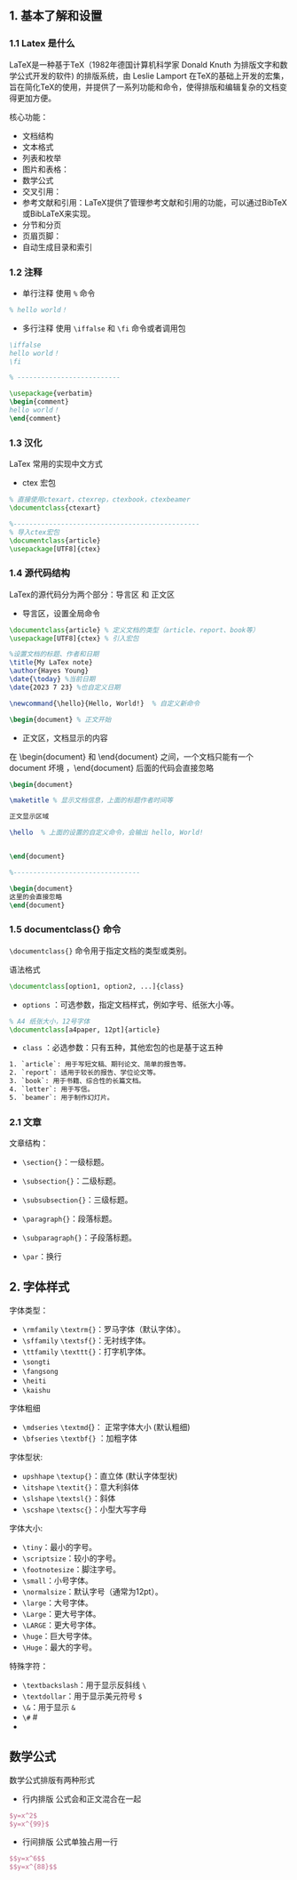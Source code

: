 ## 1. 基本了解和设置
### 1.1 Latex 是什么
LaTeX是一种基于TeX（1982年德国计算机科学家 Donald Knuth 为排版文字和数学公式开发的软件) 的排版系统，由 Leslie Lamport 在TeX的基础上开发的宏集，旨在简化TeX的使用，并提供了一系列功能和命令，使得排版和编辑复杂的文档变得更加方便。

核心功能：

- 文档结构
- 文本格式
- 列表和枚举
- 图片和表格：
- 数学公式
- 交叉引用：
- 参考文献和引用：LaTeX提供了管理参考文献和引用的功能，可以通过BibTeX或BibLaTeX来实现。
- 分节和分页
- 页眉页脚：
- 自动生成目录和索引

### 1.2 注释
- 单行注释 使用 `%` 命令
```latex
% hello world！
```

- 多行注释
使用 `\iffalse` 和 `\fi` 命令或者调用包
```latex
\iffalse
hello world！
\fi

% --------------------------

\usepackage{verbatim}
\begin{comment}
hello world！
\end{comment}
```


### 1.3 汉化
LaTex 常用的实现中文方式
- ctex 宏包
```laTex
% 直接使用ctexart，ctexrep，ctexbook，ctexbeamer
\documentclass{ctexart}

%-----------------------------------------------
% 导入ctex宏包
\documentclass{article} 
\usepackage[UTF8]{ctex}
```



### 1.4 源代码结构
LaTex的源代码分为两个部分：导言区 和 正文区

- 导言区，设置全局命令 

```LaTex
\documentclass{article} % 定义文档的类型（article、report、book等） 
\usepackage[UTF8]{ctex} % 引入宏包

%设置文档的标题、作者和日期
\title{My LaTex note} 
\author{Hayes Young} 
\date{\today} %当前日期
\date{2023 7 23} %也自定义日期

\newcommand{\hello}{Hello, World!}  % 自定义新命令 

\begin{document} % 正文开始
```


- 正文区，文档显示的内容

在 \begin{document} 和  \end{document} 之间，一个文档只能有一个 document 坏境 ，\end{document}  后面的代码会直接忽略

```LaTex
\begin{document}

\maketitle % 显示文档信息，上面的标题作者时间等

正文显示区域

\hello  % 上面的设置的自定义命令，会输出 hello, World!


\end{document}

%--------------------------------

\begin{document}
这里的会直接忽略
\end{document}
```



### 1.5 documentclass{} 命令 
`\documentclass{}` 命令用于指定文档的类型或类别。

语法格式
```laTex
\documentclass[option1, option2, ...]{class}
```

- `options` ：可选参数，指定文档样式，例如字号、纸张大小等。

```laTex
% A4 纸张大小，12号字体
\documentclass[a4paper, 12pt]{article}
```

- `class` ：必选参数：只有五种，其他宏包的也是基于这五种
```laTex
1. `article`: 用于写短文稿、期刊论文、简单的报告等。
2. `report`: 适用于较长的报告、学位论文等。
3. `book`: 用于书籍、综合性的长篇文档。
4. `letter`: 用于写信。
5. `beamer`: 用于制作幻灯片。
```


### 2.1 文章

文章结构：
- `\section{}`：一级标题。
- `\subsection{}`：二级标题。
- `\subsubsection{}`：三级标题。

- `\paragraph{}`：段落标题。
- `\subparagraph{}`：子段落标题。

- `\par`：换行




## 2. 字体样式



字体类型：
- `\rmfamily`  `\textrm{}`：罗马字体（默认字体）。
- `\sffamily` `\textsf{}`：无衬线字体。
- `\ttfamily` `\texttt{}`：打字机字体。
- `\songti` 
- `\fangsong`
- `\heiti`
- `\kaishu`

字体粗细
- `\mdseries`  `\textmd`{}： 正常字体大小 (默认粗细)
- `\bfseries` `\textbf{}` ：加粗字体  

字体型状:
- `upshhape` `\textup{}`：直立体 (默认字体型状)
- `\itshape` `\textit{}`：意大利斜体
- `\slshape` `\textsl{}`：斜体
- `\scshape` `\textsc{}`：小型大写字母

字体大小:
- `\tiny`：最小的字号。
- `\scriptsize`：较小的字号。
- `\footnotesize`：脚注字号。
- `\small`：小号字体。
- `\normalsize`：默认字号（通常为12pt）。
- `\large`：大号字体。
- `\Large`：更大号字体。
- `\LARGE`：更大号字体。
- `\huge`：巨大号字体。
- `\Huge`：最大的字号。

特殊字符：
- `\textbackslash`：用于显示反斜线 `\`
- `\textdollar`：用于显示美元符号 `$`
- `\&`：用于显示 `&`
- `\#` #
- 




## 数学公式
数学公式排版有两种形式
- 行内排版
公式会和正文混合在一起
```latex
$y=x^2$
$y=x^{99}$

```

- 行间排版
公式单独占用一行
```latex
$$y=x^6$$
$$y=x^{88}$$
```
